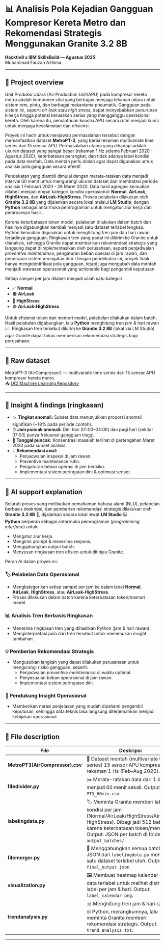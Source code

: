 # 📊 Analisis Pola Kejadian Gangguan Kompresor Kereta Metro dan Rekomendasi Strategis Menggunakan Granite 3.2 8B
**Hacktiv8 x IBM SkillsBuild — Agustus 2025**  
Muhammad Fauzan Azhima  

---

## 📝 Project overview  
Unit Produksi Udara (Air Production Unit/APU) pada kompresor kereta metro adalah komponen vital yang bertugas menjaga tekanan udara untuk sistem rem, pintu, dan berbagai mekanisme pneumatik. Gangguan pada sistem ini, seperti *air leak* atau *high stress*, dapat menyebabkan penurunan kinerja hingga potensi kerusakan serius yang mengganggu operasional kereta. Oleh karena itu, pemantauan kondisi APU secara rutin menjadi kunci untuk menjaga keselamatan dan efisiensi.

Proyek ini hadir untuk menjawab permasalahan tersebut dengan memanfaatkan dataset **MetroPT-3**, yang berisi rekaman multivariate time series dari 15 sensor APU. Permasalahan utama yang dihadapi adalah ukuran dataset yang sangat besar (rekaman 1 Hz selama Februari 2020 - Agustus 2020), keterbatasan perangkat, dan tidak adanya label kondisi pada data mentah. Data mentah perlu diolah agar dapat digunakan untuk analisis pola gangguan secara efektif.

Pendekatan yang diambil dimulai dengan merata-ratakan data menjadi interval 60 menit untuk mengurangi ukuran dataset dan membatasi periode analisis 1 Februari 2020 - 28 Maret 2020. Data hasil agregasi kemudian dilabeli menjadi empat kategori kondisi operasional: **Normal**, **AirLeak**, **HighStress**, dan **AirLeak-HighStress**. Proses pelabelan dilakukan oleh **Granite 3.2 8B** yang dijalankan secara lokal melalui **LM Studio**, dengan **Python** sebagai antarmuka pemrograman untuk mengatur alur kerja dan pemrosesan hasil.

Karena keterbatasan token model, pelabelan dilakukan dalam batch dan hasilnya digabungkan kembali menjadi satu dataset terlabel lengkap. Python kemudian digunakan untuk menghitung tren jam dan hari rawan terjadinya gangguan. Ringkasan tren yang padat ini dikirim ke Granite untuk dianalisis, sehingga Granite dapat memberikan rekomendasi strategis yang langsung dapat diimplementasikan oleh perusahaan, seperti penjadwalan *preventive maintenance*, pengaturan beban operasi di jam rawan, dan penerapan sistem peringatan dini. Dengan pendekatan ini, proyek tidak hanya mengidentifikasi pola gangguan, tetapi juga mengubah data mentah menjadi wawasan operasional yang actionable bagi pengambil keputusan.

Setiap sampel per jam dilabeli menjadi salah satu kategori:  
- ✅ **Normal**  
- 🟠 **AirLeak**  
- 🔴 **HighStress**  
- 🟣 **AirLeak-HighStress**  

Untuk efisiensi token dan memori model, pelabelan dilakukan dalam batch. Hasil pelabelan digabungkan, lalu **Python** menghitung tren jam & hari rawan 📈. Ringkasan tren tersebut dikirim ke **Granite 3.2 8B** (lokal via LM Studio) agar Granite dapat fokus memberikan rekomendasi strategis  bagi perusahaan.  

---

## 🔗 Raw dataset  
MetroPT-3 (AirCompressor) — multivariate time series dari 15 sensor APU kompresor kereta metro.  
📥 [UCI Machine Learning Repository](https://archive.ics.uci.edu/dataset/791/metropt%2B3%2Bdataset?utm_)  

---

## 📌 Insight & findings (ringkasan)  
- 📉 **Tingkat anomali:** Subset data menunjukkan proporsi anomali signifikan (~18% pada periode contoh).  
- ⏰ **Jam puncak anomali:** Dini hari (01:00–04:00) dan pagi hari (sekitar 07:00) punya frekuensi gangguan tinggi.  
- 📅 **Tanggal puncak:** Konsentrasi masalah terlihat di pertengahan Maret 2020 pada subset analisis.  
- 💡 **Rekomendasi awal:**  
  - Penjadwalan inspeksi di jam rawan.  
  - Preventive maintenance rutin.  
  - Pengaturan beban operasi di jam berisiko.  
  - Implementasi sistem peringatan dini & optimasi sensor.

---

## 🤖 AI support explanation  
Seluruh proses yang melibatkan pemahaman bahasa alami (NLU), pelabelan berbasis deskripsi, dan pemberian rekomendasi strategis dilakukan oleh **Granite 3.2 8B** 🧠, dijalankan secara lokal lewat **LM Studio** 💻.  
**Python** berperan sebagai antarmuka pemrograman (*programming interface*) untuk:  
- Mengatur alur kerja.  
- Mengirim prompt & menerima respons.  
- Menggabungkan output batch.  
- Menyusun ringkasan tren efisien untuk ditinjau Granite.  

Peran AI dalam proyek ini:  

### 🏷️ Pelabelan Data Operasional  
- Mengkategorikan setiap sampel per jam ke dalam label **Normal**, **AirLeak**, **HighStress**, atau **AirLeak-HighStress**.  
- Proses dilakukan dalam batch karena keterbatasan token/memori model.  

### 📊 Analisis Tren Berbasis Ringkasan  
- Menerima ringkasan tren yang dihasilkan Python (jam & hari rawan).  
- Menginterpretasi pola dari tren tersebut untuk menemukan insight tambahan.  

### 💡 Pemberian Rekomendasi Strategis  
- Mengusulkan langkah yang dapat dilakukan perusahaan untuk mengurangi risiko gangguan, seperti:  
  - Penjadwalan *preventive maintenance* di waktu optimal.  
  - Penyesuaian beban operasional di jam rawan.  
  - Implementasi sistem peringatan dini.  

### 📢 Pendukung Insight Operasional  
- Memberikan narasi penjelasan yang mudah dipahami pengambil keputusan, sehingga data teknis bisa langsung diterjemahkan menjadi kebijakan operasional.



---

## 📂 File description  
| File | Deskripsi |
|------|-----------|
| **MetroPT3(AirCompressor).csv** | 📄 Dataset mentah (multivariate time series) 15 sensor APU kompresor; rekaman 1 Hz (Feb–Aug 2020). |
| **filedivider.py** | ✂️ Merata-ratakan data dari 1 detik menjadi 60 menit sekali. Output: `PT3_60min.csv`. |
| **labelingdata.py** | 🏷️ Meminta Granite memberi label kondisi per jam (Normal/AirLeak/HighStress/AirLeak-HighStress). Dibagi jadi 512 batch karena keterbatasan token/memori. Output: JSON per batch di folder `output_batches/`. |
| **filemerger.py** | 🔗 Menggabungkan semua batch JSON dari `labelingdata.py` menjadi satu dataset terlabel utuh. Output: `final_output.json`. |
| **visualization.py** | 🖼️ Membuat heatmap kalender dari data terlabel untuk melihat distribusi label per jam & hari. Output: `label_calendar.png`. |
| **trendanalysis.py** | 📊 Menghitung tren jam & hari rawan di Python, merangkumnya, lalu meminta Granite memberi rekomendasi strategis. Output: `trend_analysis.txt`. |

---

